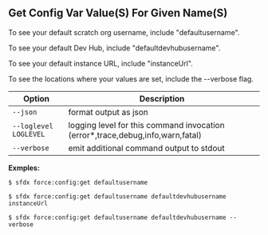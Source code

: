 ## Get Config Var Value(S) For Given Name(S)

To see your default scratch org username, include "defaultusername".

To see your default Dev Hub, include "defaultdevhubusername".

To see your default instance URL, include "instanceUrl".

To see the locations where your values are set, include the --verbose flag.



Option | Description
--- | --- 
```--json``` | format output as json
```--loglevel LOGLEVEL``` | logging level for this command invocation (error*,trace,debug,info,warn,fatal)
```--verbose``` | emit additional command output to stdout


__Exmples:__ 

```
$ sfdx force:config:get defaultusername

$ sfdx force:config:get defaultusername defaultdevhubusername instanceUrl

$ sfdx force:config:get defaultusername defaultdevhubusername --verbose

```

